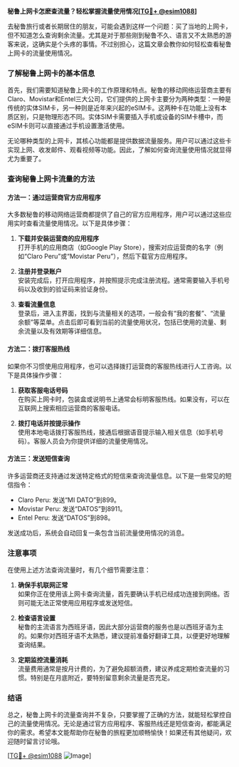 **秘鲁上网卡怎麽查流量？轻松掌握流量使用情况[[TG💪+ @esim1088](https://t.me/s/esim1088)]**

去秘鲁旅行或者长期居住的朋友，可能会遇到这样一个问题：买了当地的上网卡，但不知道怎么查询剩余流量。尤其是对于那些刚到秘鲁不久、语言又不太熟悉的游客来说，这确实是个头疼的事情。不过别担心，这篇文章会教你如何轻松查看秘鲁上网卡的流量使用情况。

### 了解秘鲁上网卡的基本信息

首先，我们需要知道秘鲁上网卡的工作原理和特点。秘鲁的移动网络运营商主要有Claro、Movistar和Entel三大公司，它们提供的上网卡主要分为两种类型：一种是传统的实体SIM卡，另一种则是近年来兴起的eSIM卡。这两种卡在功能上没有本质区别，只是物理形态不同。实体SIM卡需要插入手机或设备的SIM卡槽中，而eSIM卡则可以直接通过手机设置激活使用。

无论哪种类型的上网卡，其核心功能都是提供数据流量服务。用户可以通过这些卡实现上网、收发邮件、观看视频等功能。因此，了解如何查询流量使用情况就显得尤为重要了。

### 查询秘鲁上网卡流量的方法

#### 方法一：通过运营商官方应用程序

大多数秘鲁的移动网络运营商都提供了自己的官方应用程序，用户可以通过这些应用实时查看流量使用情况。以下是具体步骤：

1. **下载并安装运营商的应用程序**  
   打开手机的应用商店（如Google Play Store），搜索对应运营商的名字（例如“Claro Peru”或“Movistar Peru”），然后下载官方应用程序。

2. **注册并登录账户**  
   安装完成后，打开应用程序，并按照提示完成注册流程。通常需要输入手机号码以及收到的验证码来验证身份。

3. **查看流量信息**  
   登录后，进入主界面，找到与流量相关的选项，一般会有“我的套餐”、“流量余额”等菜单。点击后即可看到当前的流量使用状况，包括已使用的流量、剩余流量以及有效期等详细信息。

#### 方法二：拨打客服热线

如果你不习惯使用应用程序，也可以选择拨打运营商的客服热线进行人工咨询。以下是具体操作步骤：

1. **获取客服电话号码**  
   在购买上网卡时，包装盒或说明书上通常会标明客服热线。如果没有，可以在互联网上搜索相应运营商的客服电话。

2. **拨打电话并按提示操作**  
   使用本地电话拨打客服热线，接通后根据语音提示输入相关信息（如手机号码）。客服人员会为你提供详细的流量使用情况。

#### 方法三：发送短信查询

许多运营商还支持通过发送特定格式的短信来查询流量信息。以下是一些常见的短信指令：

- Claro Peru: 发送“MI DATO”到899。
- Movistar Peru: 发送“DATOS”到8911。
- Entel Peru: 发送“DATOS”到898。

发送成功后，系统会自动回复一条包含当前流量使用情况的消息。

### 注意事项

在使用上述方法查询流量时，有几个细节需要注意：

1. **确保手机联网正常**  
   如果你正在使用该上网卡查询流量，首先要确认手机已经成功连接到网络。否则可能无法正常使用应用程序或发送短信。

2. **检查语言设置**  
   秘鲁的主流语言为西班牙语，因此大部分运营商的服务也是以西班牙语为主的。如果你对西班牙语不太熟悉，建议提前准备好翻译工具，以便更好地理解查询结果。

3. **定期监控流量消耗**  
   流量费用通常是按月计费的，为了避免超额消费，建议养成定期检查流量的习惯。特别是在月底附近，要特别留意剩余流量是否充足。

### 结语

总之，秘鲁上网卡的流量查询并不复杂，只要掌握了正确的方法，就能轻松掌控自己的流量使用情况。无论是通过官方应用程序、客服热线还是短信查询，都能满足你的需求。希望本文能帮助你在秘鲁的旅程更加顺畅愉快！如果还有其他疑问，欢迎随时留言讨论哦。

[[TG💪+ @esim1088](https://t.me/s/esim1088) ![Image](https://i.postimg.cc/4NQfJmqS/Snipaste-2025-05-13-00-14-12.png)]